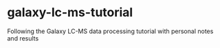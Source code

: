 # galaxy-lc-ms-tutorial
Following the Galaxy LC-MS data processing tutorial with personal notes and results
